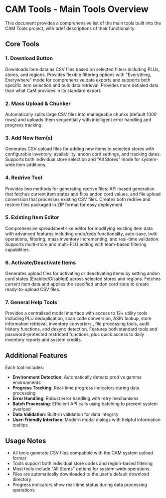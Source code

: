 # CAM Tools - Main Tools Overview

This document provides a comprehensive list of the main tools built into the CAM Tools project, with brief descriptions of their functionality.

## Core Tools

### 1. Download Button
Downloads item data as CSV files based on selected filters including PLUs, stores, and regions. Provides flexible filtering options with "Everything, Everywhere" mode for comprehensive data exports and supports both specific item selection and bulk data retrieval. Provides more detialed data than what CaM provides in its standard export.

### 2. Mass Upload & Chunker
Automatically splits large CSV files into manageable chunks (default 1000 rows) and uploads them sequentially with intelligent error handling and progress tracking.

### 3. Add New Item(s)
Generates CSV upload files for adding new items to selected stores with configurable inventory, availability, andon cord settings, and tracking dates. Supports both individual store selection and "All Stores" mode for system-wide item additions.

### 4. Redrive Tool
Provides two methods for generating redrive files: API-based generation that fetches current item states and flips andon cord values, and file upload conversion that processes existing CSV files. Creates both redrive and restore files packaged in ZIP format for easy deployment.

### 5. Existing Item Editor
Comprehensive spreadsheet-like editor for modifying existing item data with advanced features including undo/redo functionality, auto-save, bulk operations, filtering, mass inventory incrementing, and real-time validation. Supports multi-store and multi-PLU editing with team-based filtering capabilities.

### 6. Activate/Deactivate Items
Generates upload files for activating or deactivating items by setting andon cord states (Enabled/Disabled) across selected stores and regions. Fetches current item data and applies the specified andon cord state to create ready-to-upload CSV files.

### 7. General Help Tools
Provides a centralized modal interface with access to 12+ utility tools including PLU deduplication, scan code conversion, ASIN lookup, store information retrieval, inventory converters , file processing tools, audit history functions, and desync detection. Features both standard tools and password-protected restricted functions, plus quick access to daily inventory reports and system credits.

## Additional Features

Each tool includes:
- **Environment Detection**: Automatically detects prod vs gamma environments
- **Progress Tracking**: Real-time progress indicators during data processing
- **Error Handling**: Robust error handling with retry mechanisms
- **Batch Processing**: Efficient API calls using batching to prevent system overload
- **Data Validation**: Built-in validation for data integrity
- **User-Friendly Interface**: Modern modal dialogs with helpful information tooltips

## Usage Notes

- All tools generate CSV files compatible with the CAM system upload format
- Tools support both individual store codes and region-based filtering
- Most tools include "All Stores" options for system-wide operations
- Files are automatically downloaded to the user's default download directory
- Progress indicators show real-time status during data processing operations